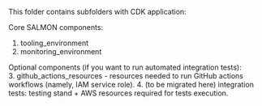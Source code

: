 
This folder contains subfolders with CDK application:

Core SALMON components:  
1. tooling_environment
2. monitoring_environment

Optional components (if you want to run automated integration tests):  
3. github_actions_resources - resources needed to run GitHub actions workflows (namely, IAM service role).
4. (to be migrated here) integration tests: testing stand + AWS resources required for tests execution.